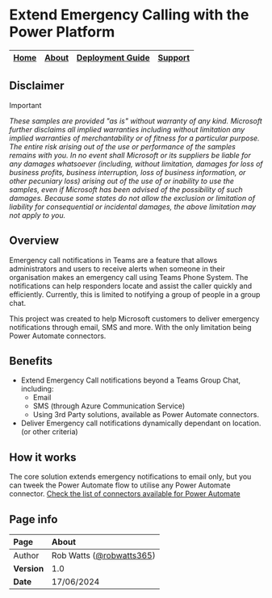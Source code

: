 # Extend Emergency Calling with the Power Platform

| [Home](README.md) | [About](about.md) |[Deployment Guide](deployment.md) | [Support](support.md) | 
| --- | --- | --- | --- |

## Disclaimer
> [!IMPORTANT]
> _These samples are provided "as is" without warranty of any kind. Microsoft further disclaims all implied warranties including without limitation any implied warranties of merchantability or of fitness for a particular purpose. The entire risk arising out of the use or performance of the samples remains with you. In no event shall Microsoft or its suppliers be liable for any damages whatsoever (including, without limitation, damages for loss of business profits, business interruption, loss of business information, or other pecuniary loss) arising out of the use of or inability to use the samples, even if Microsoft has been advised of the possibility of such damages. Because some states do not allow the exclusion or limitation of liability for consequential or incidental damages, the above limitation may not apply to you._

## Overview
Emergency call notifications in Teams are a feature that allows administrators and users to receive alerts when someone in their organisation makes an emergency call using Teams Phone System. The notifications can help responders locate and assist the caller quickly and efficiently. Currently, this is limited to notifying a group of people in a group chat. 

This project was created to help Microsoft customers to  deliver emergency notifications through email, SMS and more. With the only limitation being Power Automate connectors. 

## Benefits
* Extend Emergency Call notifications beyond a Teams Group Chat, including:
  * Email 
  * SMS (through Azure Communication Service)
  * Using 3rd Party solutions, available as Power Automate connectors. 
* Deliver Emergency call notifications dynamically dependant on location. (or other criteria)

## How it works

The core solution extends emergency notifications to email only, but you can tweek the Power Automate flow to utilise any Power Automate connector. [Check the list of connectors available for Power Automate](https://learn.microsoft.com/en-us/connectors/connector-reference/connector-reference-powerautomate-connectors) 

## Page info

| Page | About |
| :--- | :--- |
| Author | Rob Watts ([@robwatts365](https://github.com/robwatts365)) |
| **Version** | 1.0 |
| **Date** | 17/06/2024 |



